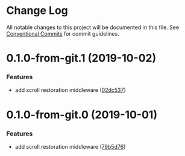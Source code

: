 # Change Log

All notable changes to this project will be documented in this file.
See [Conventional Commits](https://conventionalcommits.org) for commit guidelines.

# 0.1.0-from-git.1 (2019-10-02)


### Features

* add scroll restoration middleware ([02dc537](https://github.com/respond-framework/rudy/tree/master/packages/middleware-restore-scroll/commit/02dc537))





# 0.1.0-from-git.0 (2019-10-01)


### Features

* add scroll restoration middleware ([79b5d76](https://github.com/respond-framework/rudy/tree/master/packages/middleware-restore-scroll/commit/79b5d76))
